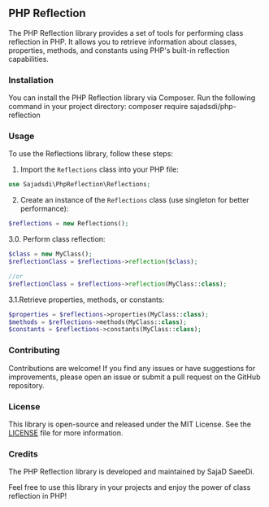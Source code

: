 ## PHP Reflection

The PHP Reflection library provides a set of tools for performing class reflection in PHP. It allows you to retrieve information about classes, properties, methods, and constants using PHP's built-in reflection capabilities.

### Installation

You can install the PHP Reflection library via Composer. Run the following command in your project directory:
composer require sajadsdi/php-reflection
### Usage

To use the Reflections library, follow these steps:

1. Import the  `Reflections`  class into your PHP file:
```php
use Sajadsdi\PhpReflection\Reflections;
```
2. Create an instance of the  `Reflections`  class (use singleton for better performance):
```php
$reflections = new Reflections();
```
3.0. Perform class reflection:
```php
$class = new MyClass();
$reflectionClass = $reflections->reflection($class);

//or
$reflectionClass = $reflections->reflection(MyClass::class);

```
3.1.Retrieve properties, methods, or constants:
```php
$properties = $reflections->properties(MyClass::class);
$methods = $reflections->methods(MyClass::class);
$constants = $reflections->constants(MyClass::class);
```
### Contributing

Contributions are welcome! If you find any issues or have suggestions for improvements, please open an issue or submit a pull request on the GitHub repository.

### License

This library is open-source and released under the MIT License. See the [LICENSE](LICENSE) file for more information.

### Credits

The PHP Reflection library is developed and maintained by SajaD SaeeDi.

Feel free to use this library in your projects and enjoy the power of class reflection in PHP!

